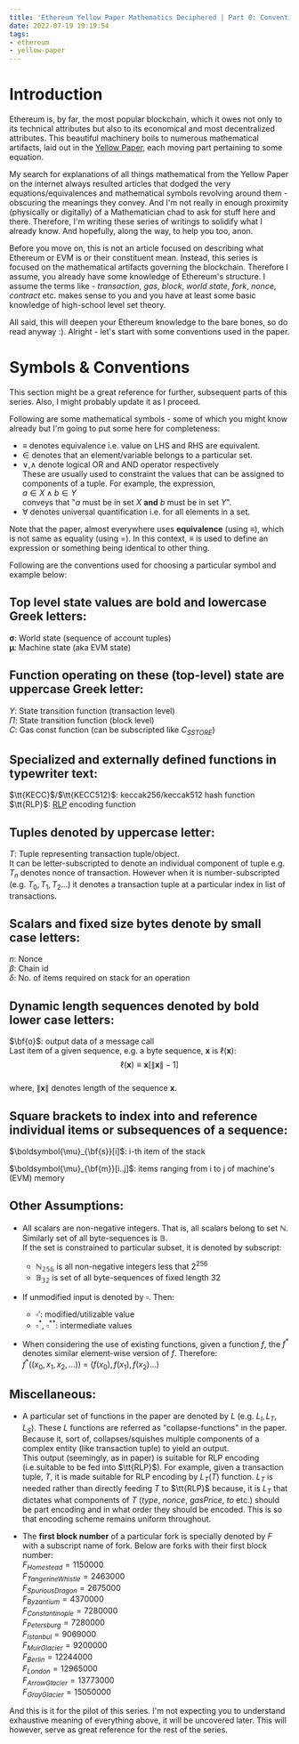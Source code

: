 ```yaml
---
title: 'Ethereum Yellow Paper Mathematics Deciphered | Part 0: Conventions'
date: 2022-07-19 19:19:54
tags:
- ethereum
- yellow-paper
---
```



# Introduction
Ethereum is, by far, the most popular blockchain, which it owes not only to its technical attributes but also to its economical and most decentralized attributes. This beautiful machinery boils to numerous mathematical artifacts, laid out in the [Yellow Paper](https://ethereum.github.io/yellowpaper/paper.pdf), each moving part pertaining to some equation.

My search for explanations of all things mathematical from the Yellow Paper on the internet always resulted articles that dodged the very equations/equivalences and mathematical symbols revolving around them - obscuring the meanings they convey. And I'm not really in enough proximity (physically or digitally) of a Mathematician chad to ask for stuff here and there. Therefore, I'm writing these series of writings to solidify what I already know. And hopefully, along the way, to help you too, anon.

Before you move on, this is not an article focused on describing what Ethereum or EVM is or their constituent mean. Instead, this series is focused on the mathematical artifacts governing the blockchain. Therefore I assume, you already have some knowledge of Ethereum's structure. I assume the terms like - _transaction_, _gas_, _block_, _world state_, _fork_, _nonce_, _contract_ etc. makes sense to you and you have at least some basic knowledge of high-school level set theory.

All said, this will deepen your Ethereum knowledge to the bare bones, so do read anyway :). Alright - let's start with some conventions used in the paper.

# Symbols & Conventions
This section might be a great reference for further, subsequent parts of this series. Also, I might probably update it as I proceed.

Following are some mathematical symbols - some of which you might know already but I'm going to put some here for completeness:

- $\equiv$ denotes equivalence i.e. value on LHS and RHS are equivalent.
- $\in$ denotes that an element/variable belongs to a particular set.
- $\lor$,$\land$ denote logical OR and AND operator respectively  
These are usually used to constraint the values that can be assigned to components of a tuple. For example, the expression,  
  $a \in X \land b \in Y$  
conveys that "$a$ must be in set $X$ **and** $b$ must be in set $Y$".
- $\forall$ denotes universal quantification i.e. for all elements in a set.

Note that the paper, almost everywhere uses **equivalence** (using $\equiv$), which is not same as equality (using $=$). In this context, $\equiv$ is used to define an expression or something being identical to other thing.

Following are the conventions used for choosing a particular symbol and example below:

## Top level state values are bold and lowercase Greek letters:  
$\boldsymbol{\sigma}$: World state (sequence of account tuples)  
$\boldsymbol{\mu}$: Machine state (aka EVM state)

## Function operating on these (top-level) state are uppercase Greek letter:  
$\Upsilon$: State transition function  (transaction level)  
$\Pi$: State transition function  (block level)  
$C$: Gas const function (can be subscripted like $C_{SSTORE}$)

## Specialized and externally defined functions in typewriter text:
$\tt{KECC}$/$\tt{KECC512}$: keccak256/keccak512 hash function  
$\tt{RLP}$: [RLP](https://ethereum.org/en/developers/docs/data-structures-and-encoding/rlp/) encoding function

## Tuples denoted by uppercase letter:  
$T$: Tuple representing transaction tuple/object.  
It can be letter-subscripted to denote an individual component of tuple e.g. $T_n$ denotes nonce of transaction. However when it is number-subscripted (e.g. $T_0, T_1, T_2 ...$) it denotes a transaction tuple at a particular index in list of transactions.

## Scalars and fixed size bytes denote by small case letters:
$n$: Nonce  
$\beta$: Chain id  
$\delta$: No. of items required on stack for an operation

## Dynamic length sequences denoted by bold lower case letters:
$\bf{o}$: output data of a message call  
Last item of a given sequence, e.g. a byte sequence, $\mathbf{x}$ is $\ell(\mathbf{x})$:
$$
\ell(\mathbf{x}) \equiv \mathbf{x}[\lVert \mathbf{x} \rVert - 1]
$$  
where, $\lVert \mathbf{x} \rVert$ denotes length of the sequence $\mathbf{x}$.

## Square brackets to index into and reference individual items or subsequences of a sequence:
$\boldsymbol{\mu}_{\bf{s}}[i]$: i-th item of the stack  

$\boldsymbol{\mu}_{\bf{m}}[i..j]$: items ranging from i to j of machine's (EVM) memory  

## Other Assumptions:
- All scalars are non-negative integers. That is, all scalars belong to set $\mathbb{N}$. Similarly set of all byte-sequences is $\mathbb{B}$.  
If the set is constrained to particular subset, it is denoted by subscript:  
  - $\mathbb{N_{256}}$ is all non-negative integers less that $2^{256}$  
  - $\mathbb{B_{32}}$ is set of all byte-sequences of fixed length $32$  

- If unmodified input is denoted by $\square$. Then:
  - $\square'$: modified/utilizable value
  - $\square^*$, $\square^{**}$: intermediate values

- When considering the use of existing functions, given a
function $f$, the $f^*$ denotes similar element-wise version of $f$. Therefore:  
$f^*((x_0, x_1, x_2,...))$ = $(f(x_0), f(x_1), f(x_2)...)$

## Miscellaneous:
  - A particular set of functions in the paper are denoted by $L$ (e.g. $L_I, L_T, L_S$). These $L$ functions are referred as "collapse-functions" in the paper. Because it, sort of, collapses/squishes multiple components of a complex entity (like transaction tuple) to yield an output.  
  This output (seemingly, as in paper) is suitable for RLP encoding (i.e.suitable to be fed into $\tt{RLP}$). For example, given a transaction tuple, $T$, it is made suitable for RLP encoding by $L_T(T)$ function. $L_T$ is needed rather than directly feeding $T$ to $\tt{RLP}$ because, it is $L_T$ that dictates what components of $T$ (_type_, _nonce_, _gasPrice_, _to_ etc.) should be part encoding and in what order they should be encoded. This is so that encoding scheme remains uniform throughout.


  - The **first block number** of a particular fork is specially denoted by $F$ with a subscript name of fork. Below are forks with their first block number:  
$F_{Homestead} = 1150000$  
$F_{TangerineWhistle} =  2463000$   
$F_{Spurious Dragon} =   2675000$  
$F_{Byzantium} = 4370000$  
$F_{Constantinople} = 7280000$  
$F_{Petersburg} = 7280000$  
$F_{Istanbul} = 9069000$  
$F_{Muir Glacier} = 9200000$  
$F_{Berlin} = 12244000$  
$F_{London} = 12965000$  
$F_{Arrow Glacier} = 13773000$  
$F_{Gray Glacier} = 15050000$  

And this is it for the pilot of this series. I'm not expecting you to understand exhaustive meaning of everything above, it will be uncovered later. This will however, serve as great reference for the rest of the series.